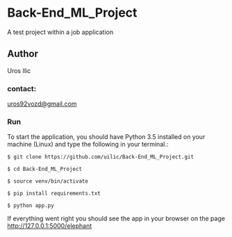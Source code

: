 # Back-End_ML_Project
A test project within a job application

## Author

Uros Ilic

### contact:
uros92vozd@gmail.com
### Run

To start the application, you should have Python 3.5 installed on your machine (Linux) and type the following in your terminal.:

```
$ git clone https://github.com/uilic/Back-End_ML_Project.git

$ cd Back-End_ML_Project

$ source venv/bin/activate

$ pip install requirements.txt

$ python app.py 
```
If everything went right you should see the app in your browser on the page  http://127.0.0.1:5000/elephant
